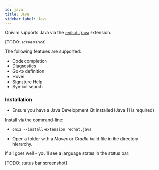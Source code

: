 ```yaml
---
id: java
title: Java
sidebar_label: Java
---
```


Onivim supports Java via the [`redhat.java`](https://open-vsx.org/extension/redhat/java) extension.

[TODO: screenshot]

The following features are supported:
- Code completion
- Diagnostics
- Go-to definition
- Hover
- Signature Help
- Symbol search

### Installation

- Ensure you have a Java Development Kit installed (Java 11 is required)

Install via the command-line:

- `oni2 --install-extension redhat.java`

- Open a folder with a _Maven_ or _Gradle_ build file in the directory hierarchy.

If all goes well - you'll see a language status in the status bar:

[TODO: status bar screenshot]

